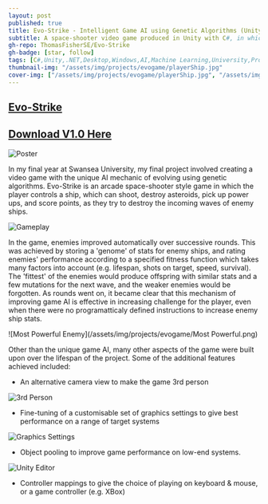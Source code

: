 ```yaml
---
layout: post
published: true
title: Evo-Strike - Intelligent Game AI using Genetic Algorithms (Unity, C#)
subtitle: A space-shooter video game produced in Unity with C#, in which the enemy AI evolves using a genetic algorithm.
gh-repo: ThomasFisherSE/Evo-Strike
gh-badge: [star, follow]
tags: [C#,Unity,.NET,Desktop,Windows,AI,Machine Learning,University,Projects]
thumbnail-img: "/assets/img/projects/evogame/playerShip.jpg"
cover-img: ["/assets/img/projects/evogame/playerShip.jpg", "/assets/img/projects/evogame/3rdPerson.jpg", "/assets/img/projects/evogame/Gameplay.png"]
---
```


## [Evo-Strike](https://github.com/ThomasFisherSE/Evo-Strike)

## [Download V1.0 Here](https://github.com/ThomasFisherSE/Evo-Strike/releases/tag/v1.0.0)

![Poster](/assets/img/projects/evogame/t_fisher_poster.png)

In my final year at Swansea University, my final project involved creating a video game with the unique AI mechanic of evolving using genetic algorithms.
Evo-Strike is an arcade space-shooter style game in which the player controls a ship, which can shoot, destroy asteroids, pick up power ups, and score points, as they try to destroy the incoming waves of enemy ships.

![Gameplay](/assets/img/projects/evogame/Gameplay.png)

In the game, enemies improved automatically over successive rounds. This was achieved by storing a 'genome' of stats for enemy ships, and rating enemies' performance according to a specified fitness function which takes many factors into account (e.g. lifespan, shots on target, speed, survival). The 'fittest' of the enemies would produce offspring with similar stats and a few mutations for the next wave, and the weaker enemies would be forgotten.
As rounds went on, it became clear that this mechanism of improving game AI is effective in increasing challenge for the player, even when there were no programatticaly defined instructions to increase enemy ship stats.

![Most Powerful Enemy](/assets/img/projects/evogame/Most Powerful.png)

Other than the unique game AI, many other aspects of the game were built upon over the lifespan of the project. Some of the additional features achieved included:
- An alternative camera view to make the game 3rd person

![3rd Person](/assets/img/projects/evogame/3rdPerson.jpg)

- Fine-tuning of a customisable set of graphics settings to give best performance on a range of target systems

![Graphics Settings](/assets/img/projects/evogame/Launcher.PNG)

- Object pooling to improve game performance on low-end systems.

![Unity Editor](/assets/img/projects/evogame/enemySpawnChosen.png)

- Controller mappings to give the choice of playing on keyboard & mouse, or a game controller (e.g. XBox)